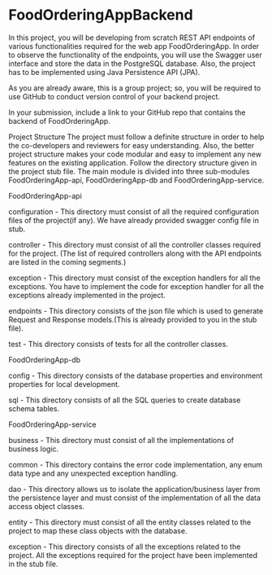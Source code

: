 # FoodOrderingAppBackend

In this project, you will be developing from scratch REST API endpoints of various functionalities required for the web app FoodOrderingApp.  In order to observe the functionality of the endpoints, you will use the Swagger user interface and store the data in the PostgreSQL database. Also, the project has to be implemented using Java Persistence API (JPA).

As you are already aware, this is a group project; so, you will be required to use GitHub to conduct version control of your backend project.

In your submission, include a link to your GitHub repo that contains the backend of FoodOrderingApp.

Project Structure
The project must follow a definite structure in order to help the co-developers and reviewers for easy understanding. Also, the better project structure makes your code modular and easy to implement any new features on the existing application. Follow the directory structure given in the project stub file. The main module is divided into three sub-modules FoodOrderingApp-api, FoodOrderingApp-db and FoodOrderingApp-service.

FoodOrderingApp-api

configuration - This directory must consist of all the required configuration files of the project(if any). We have already provided swagger config file in stub.

controller - This directory must consist of all the controller classes required for the project. (The list of required controllers along with the API endpoints are listed in the coming segments.)

exception - This directory must consist of the exception handlers for all the exceptions. You have to implement the code for exception handler for all the exceptions already implemented in the project.

endpoints - This directory consists of the json file which is used to generate Request and Response models.(This is already provided to you in the stub file).

test - This directory consists of tests for all the controller classes.


 

FoodOrderingApp-db

config - This directory consists of the database properties and environment properties for local development.

sql - This directory consists of all the SQL queries to create database schema tables.

 

FoodOrderingApp-service

business - This directory must consist of all the implementations of business logic.

common - This directory contains the error code implementation, any enum data type and any unexpected exception handling.

dao - This directory allows us to isolate the application/business layer from the persistence layer and must consist of the implementation of all the data access object classes.

entity - This directory must consist of all the entity classes related to the project to map these class objects with the database.

exception - This directory consists of all the exceptions related to the project. All the exceptions required for the project have been implemented in the stub file.
